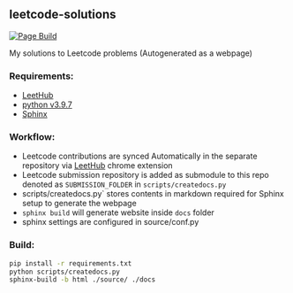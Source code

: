 ## leetcode-solutions

[![Page Build](https://github.com/prakashsellathurai/leetcode-solutions/actions/workflows/deploy.yml/badge.svg)](https://github.com/prakashsellathurai/leetcode-solutions/actions/workflows/deploy.yml)

My solutions to Leetcode problems (Autogenerated as a webpage)

### Requirements:
  - [LeetHub](https://github.com/QasimWani/LeetHub)
  - [python v3.9.7](https://www.python.org/)
  - [Sphinx](https://prakashsellathurai.github.io/leetcode-solutions)

### Workflow:
 - Leetcode contributions are synced Automatically in the separate repository via [LeetHub](https://github.com/QasimWani/LeetHub) chrome extension 
 - Leetcode submission repository is added as submodule to this repo denoted as `SUBMISSION_FOLDER` in `scripts/createdocs.py`
 - scripts/createdocs.py` stores contents in markdown required for Sphinx setup to generate the webpage
 - `sphinx build` will generate website inside `docs` folder
 - sphinx settings are configured in source/conf.py 

### Build:
  ```bash
  pip install -r requirements.txt
  python scripts/createdocs.py
  sphinx-build -b html ./source/ ./docs
  ```
  
